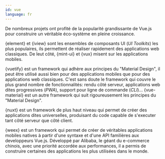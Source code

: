 ```yaml
---
id: vue  
language: fr
---
```


De nombreux projets ont profité de la popularité grandissante de Vue.js pour construire un véritable éco-système en pleine croissance.

{element} et {iview} sont les ensembles de composants UI (_UI Toolkits_) les plus populaires, ils permettent de réaliser rapidement des applications web classiques. De leut côté, {mint-ui} et {vux} misent sur les applications mobiles.

{vuetify} est un framework qui adhère aux principes du "Material Design", il peut être utilisé aussi bien pour des applications mobiles que pour des applications web classiques. C'est sans doute le framework qui couvre le plus grand nombre de fonctionnalités: rendu côté serveur, applications web dites progressives (_PWA_), support pour ligne de commande (_CLI_)... {vue-material} est un autre framework qui suit rigoureusement les principes du "Material Design".

{nuxt} est un framework de plus haut niveau qui permet de créer des applications dites universelles, produisant du code capable de s'executer tant côté serveur que côté client.

{weex} est un framework qui permet de créer de véritables applications mobiles natives à partir d'une syntaxe et d'une API familières aux developpeurs Vue.js.
Développé par Alibaba, le géant du e-commerce chinois, avec une priorité accordée aux performances, il a permis de construire certaines des applications les plus utilisées dans le monde.

